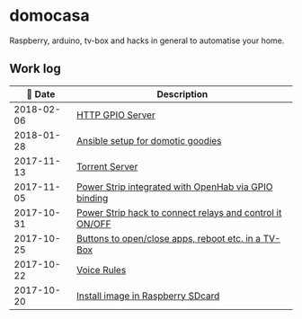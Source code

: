 # domocasa

Raspberry, arduino, tv-box and hacks in general to automatise your home.

## Work log

| 📅 Date | Description |
|----------------------|--------|
| 2018-02-06 | [HTTP GPIO Server](gpio-server) |
| 2018-01-28 | [Ansible setup for domotic goodies][ansible-setup] |
| 2017-11-13 | [Torrent Server][torrent-server] |
| 2017-11-05 | [Power Strip integrated with OpenHab via GPIO binding][power-strip] |
| 2017-10-31 | [Power Strip hack to connect relays and control it ON/OFF][power-strip-hack] | 
| 2017-10-25 | [Buttons to open/close apps, reboot etc. in a TV-Box][tv-box] |
| 2017-10-22 | [Voice Rules][voice] |
| 2017-10-20 | [Install image in Raspberry SDcard][rpi3] |

[ansible-setup]:ansible-setup/
[torrent-server]:rpi3/deluged
[power-strip]:openHAB-conf/items/home.items
[power-strip-hack]:power-strip-hack/
[voice]:openHAB-conf/rules/voice.rules
[tv-box]:tv-box
[rpi3]:rpi3

